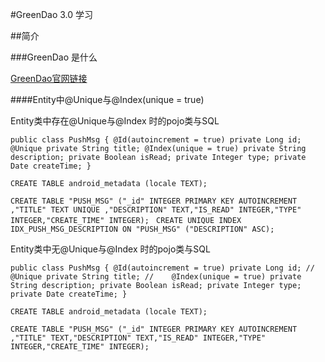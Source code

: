 #GreenDao 3.0 学习

##简介

###GreenDao 是什么

[GreenDao官网链接](http://greenrobot.org/greendao/) 

####Entity中@Unique与@Index(unique = true)

Entity类中存在@Unique与@Index 时的pojo类与SQL

`public class PushMsg {
    @Id(autoincrement = true)
    private Long id;
    @Unique
    private String title;
    @Index(unique = true)
    private String description;
    private Boolean isRead;
    private Integer type;
    private Date createTime;
}`

`CREATE TABLE android_metadata (locale TEXT);`

`CREATE TABLE "PUSH_MSG" ("_id" INTEGER PRIMARY KEY AUTOINCREMENT ,"TITLE" TEXT UNIQUE ,"DESCRIPTION" TEXT,"IS_READ" INTEGER,"TYPE" INTEGER,"CREATE_TIME" INTEGER);
`
`CREATE UNIQUE INDEX IDX_PUSH_MSG_DESCRIPTION ON "PUSH_MSG" ("DESCRIPTION" ASC);`

Entity类中无@Unique与@Index 时的pojo类与SQL

`public class PushMsg {
    @Id(autoincrement = true)
    private Long id;
//    @Unique
    private String title;
//    @Index(unique = true)
    private String description;
    private Boolean isRead;
    private Integer type;
    private Date createTime;
}`

`CREATE TABLE android_metadata (locale TEXT);`

`CREATE TABLE "PUSH_MSG" ("_id" INTEGER PRIMARY KEY AUTOINCREMENT ,"TITLE" TEXT,"DESCRIPTION" TEXT,"IS_READ" INTEGER,"TYPE" INTEGER,"CREATE_TIME" INTEGER);
`

